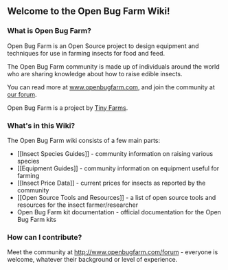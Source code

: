 ## Welcome to the Open Bug Farm Wiki!

### What is Open Bug Farm?
Open Bug Farm is an Open Source project to design equipment and techniques for use in farming insects for food and feed.

The Open Bug Farm community is made up of individuals around the world who are sharing knowledge about how to raise edible insects.

You can read more at www.openbugfarm.com, and join the community at [our forum](http://www.openbugfarm.com/forum).

Open Bug Farm is a project by [Tiny Farms](http://www.tiny-farms.com).

### What's in this Wiki?
The Open Bug Farm wiki consists of a few main parts:

* [[Insect Species Guides]] - community information on raising various species
* [[Equipment Guides]] - community information on equipment useful for farming
* [[Insect Price Data]] - current prices for insects as reported by the community
* [[Open Source Tools and Resources]] - a list of open source tools and resources for the insect farmer/researcher
* Open Bug Farm kit documentation - official documentation for the Open Bug Farm kits


### How can I contribute?
Meet the community at http://www.openbugfarm.com/forum - everyone is welcome, whatever their background or level of experience.

